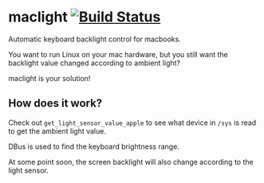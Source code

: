 # maclight [![Build Status](https://travis-ci.org/christian-blades-cb/maclight.svg?branch=master)](https://travis-ci.org/christian-blades-cb/maclight)

Automatic keyboard backlight control for macbooks.

You want to run Linux on your mac hardware, but you still want the backlight value changed according to ambient light?

maclight is your solution!

## How does it work?

Check out `get_light_sensor_value_apple` to see what device in `/sys` is read to get the ambient light value.

DBus is used to find the keyboard brightness range.

At some point soon, the screen backlight will also change according to the light sensor.

